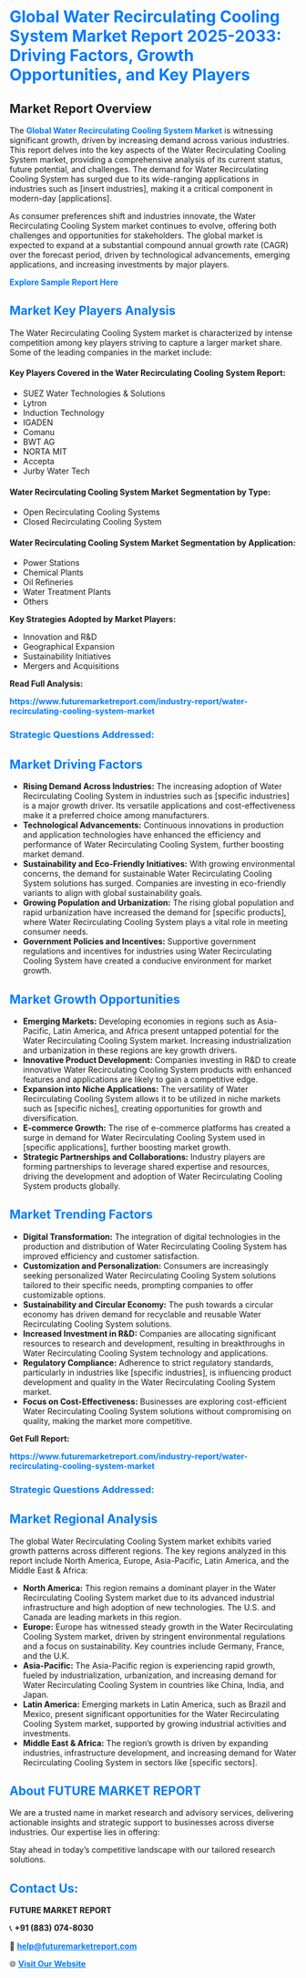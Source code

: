 <h1 style="color: #007BFF;">Global Water Recirculating Cooling System Market Report 2025-2033: Driving Factors, Growth Opportunities, and Key Players</h1>

<section id="overview">
<h2>Market Report Overview</h2>
<p>The <a href="https://www.futuremarketreport.com/industry-report/water-recirculating-cooling-system-market" style="color: #007BFF; text-decoration: none;"><strong>Global Water Recirculating Cooling System Market</strong></a> is witnessing significant growth, driven by increasing demand across various industries. This report delves into the key aspects of the Water Recirculating Cooling System market, providing a comprehensive analysis of its current status, future potential, and challenges. The demand for Water Recirculating Cooling System has surged due to its wide-ranging applications in industries such as [insert industries], making it a critical component in modern-day [applications].</p>
<p>As consumer preferences shift and industries innovate, the Water Recirculating Cooling System market continues to evolve, offering both challenges and opportunities for stakeholders. The global market is expected to expand at a substantial compound annual growth rate (CAGR) over the forecast period, driven by technological advancements, emerging applications, and increasing investments by major players.</p>
</section>

<section id="overview">
<p><a href="https://www.futuremarketreport.com/request-sample/reportId=60396" style="color: #007BFF; text-decoration: none;"><strong>Explore Sample Report Here</strong></a></p>
</section>

<section id="key-players">
<h2 style="color: #007BFF;">Market Key Players Analysis</h2>
<p>The Water Recirculating Cooling System market is characterized by intense competition among key players striving to capture a larger market share. Some of the leading companies in the market include:</p>
<h4>Key Players Covered in the Water Recirculating Cooling System Report:</h4>
<ul><li>SUEZ Water Technologies &amp; Solutions</li><li>Lytron</li><li>Induction Technology</li><li>IGADEN</li><li>Comanu</li><li>BWT AG</li><li>NORTA MIT</li><li>Accepta</li><li>Jurby Water Tech</li></ul>
<h4>Water Recirculating Cooling System Market Segmentation by Type:</h4>
<ul><li>Open Recirculating Cooling Systems</li><li>Closed Recirculating Cooling System</li></ul>

<h4>Water Recirculating Cooling System Market Segmentation by Application:</h4>
<ul><li>Power Stations</li><li>Chemical Plants</li><li>Oil Refineries</li><li>Water Treatment Plants</li><li>Others</li></ul>
<p><strong>Key Strategies Adopted by Market Players:</strong></p>
<ul>
<li>Innovation and R&D</li>
<li>Geographical Expansion</li>
<li>Sustainability Initiatives</li>
<li>Mergers and Acquisitions</li>
</ul>
</section>

<section>
<p><strong>Read Full Analysis: </strong></p><a href="https://www.futuremarketreport.com/industry-report/water-recirculating-cooling-system-market" style="color: #007BFF; text-decoration: none;"><strong>https://www.futuremarketreport.com/industry-report/water-recirculating-cooling-system-market</strong></a>
<h3 style="color: #007BFF;">Strategic Questions Addressed:</h3>
</section>

<section id="driving-factors">
<h2 style="color: #007BFF;">Market Driving Factors</h2>
<ul>
<li><strong>Rising Demand Across Industries:</strong> The increasing adoption of Water Recirculating Cooling System in industries such as [specific industries] is a major growth driver. Its versatile applications and cost-effectiveness make it a preferred choice among manufacturers.</li>
<li><strong>Technological Advancements:</strong> Continuous innovations in production and application technologies have enhanced the efficiency and performance of Water Recirculating Cooling System, further boosting market demand.</li>
<li><strong>Sustainability and Eco-Friendly Initiatives:</strong> With growing environmental concerns, the demand for sustainable Water Recirculating Cooling System solutions has surged. Companies are investing in eco-friendly variants to align with global sustainability goals.</li>
<li><strong>Growing Population and Urbanization:</strong> The rising global population and rapid urbanization have increased the demand for [specific products], where Water Recirculating Cooling System plays a vital role in meeting consumer needs.</li>
<li><strong>Government Policies and Incentives:</strong> Supportive government regulations and incentives for industries using Water Recirculating Cooling System have created a conducive environment for market growth.</li>
</ul>
</section>

<section id="growth-opportunities">
<h2 style="color: #007BFF;">Market Growth Opportunities</h2>
<ul>
<li><strong>Emerging Markets:</strong> Developing economies in regions such as Asia-Pacific, Latin America, and Africa present untapped potential for the Water Recirculating Cooling System market. Increasing industrialization and urbanization in these regions are key growth drivers.</li>
<li><strong>Innovative Product Development:</strong> Companies investing in R&D to create innovative Water Recirculating Cooling System products with enhanced features and applications are likely to gain a competitive edge.</li>
<li><strong>Expansion into Niche Applications:</strong> The versatility of Water Recirculating Cooling System allows it to be utilized in niche markets such as [specific niches], creating opportunities for growth and diversification.</li>
<li><strong>E-commerce Growth:</strong> The rise of e-commerce platforms has created a surge in demand for Water Recirculating Cooling System used in [specific applications], further boosting market growth.</li>
<li><strong>Strategic Partnerships and Collaborations:</strong> Industry players are forming partnerships to leverage shared expertise and resources, driving the development and adoption of Water Recirculating Cooling System products globally.</li>
</ul>
</section>

<section id="trending-factors">
<h2 style="color: #007BFF;">Market Trending Factors</h2>
<ul>
<li><strong>Digital Transformation:</strong> The integration of digital technologies in the production and distribution of Water Recirculating Cooling System has improved efficiency and customer satisfaction.</li>
<li><strong>Customization and Personalization:</strong> Consumers are increasingly seeking personalized Water Recirculating Cooling System solutions tailored to their specific needs, prompting companies to offer customizable options.</li>
<li><strong>Sustainability and Circular Economy:</strong> The push towards a circular economy has driven demand for recyclable and reusable Water Recirculating Cooling System solutions.</li>
<li><strong>Increased Investment in R&D:</strong> Companies are allocating significant resources to research and development, resulting in breakthroughs in Water Recirculating Cooling System technology and applications.</li>
<li><strong>Regulatory Compliance:</strong> Adherence to strict regulatory standards, particularly in industries like [specific industries], is influencing product development and quality in the Water Recirculating Cooling System market.</li>
<li><strong>Focus on Cost-Effectiveness:</strong> Businesses are exploring cost-efficient Water Recirculating Cooling System solutions without compromising on quality, making the market more competitive.</li>
</ul>
</section>

<section>
<p><strong>Get Full Report: </strong></p><a href="https://www.futuremarketreport.com/industry-report/water-recirculating-cooling-system-market" style="color: #007BFF; text-decoration: none;"><strong>https://www.futuremarketreport.com/industry-report/water-recirculating-cooling-system-market</strong></a>
<h3 style="color: #007BFF;">Strategic Questions Addressed:</h3>
</section>


<section id="regional-analysis">
<h2 style="color: #007BFF;">Market Regional Analysis</h2>
<p>The global Water Recirculating Cooling System market exhibits varied growth patterns across different regions. The key regions analyzed in this report include North America, Europe, Asia-Pacific, Latin America, and the Middle East & Africa:</p>
<ul>
<li><strong>North America:</strong> This region remains a dominant player in the Water Recirculating Cooling System market due to its advanced industrial infrastructure and high adoption of new technologies. The U.S. and Canada are leading markets in this region.</li>
<li><strong>Europe:</strong> Europe has witnessed steady growth in the Water Recirculating Cooling System market, driven by stringent environmental regulations and a focus on sustainability. Key countries include Germany, France, and the U.K.</li>
<li><strong>Asia-Pacific:</strong> The Asia-Pacific region is experiencing rapid growth, fueled by industrialization, urbanization, and increasing demand for Water Recirculating Cooling System in countries like China, India, and Japan.</li>
<li><strong>Latin America:</strong> Emerging markets in Latin America, such as Brazil and Mexico, present significant opportunities for the Water Recirculating Cooling System market, supported by growing industrial activities and investments.</li>
<li><strong>Middle East & Africa:</strong> The region’s growth is driven by expanding industries, infrastructure development, and increasing demand for Water Recirculating Cooling System in sectors like [specific sectors].</li>
</ul>
</section>

<footer>
<h2 style="color: #007BFF;">About FUTURE MARKET REPORT</h2>
<p>We are a trusted name in market research and advisory services, delivering actionable insights and strategic support to businesses across diverse industries. Our expertise lies in offering:</p>

<p>Stay ahead in today’s competitive landscape with our tailored research solutions.</p>

<h2 style="color: #007BFF;">Contact Us:</h2>
<p><strong>FUTURE MARKET REPORT</strong></p>
<p>📞 <strong>+91 (883) 074-8030</strong></p>
<p>📧 <strong><a href="mailto:help@futuremarketreport.com" style="color: #007BFF;">help@futuremarketreport.com</a></strong></p>
<p>🌐 <strong><a href="https://www.futuremarketreport.com/" style="color: #007BFF;">Visit Our Website</a></strong></p>
</footer>